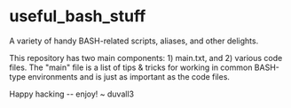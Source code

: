 # useful_bash_stuff
A variety of handy BASH-related scripts, aliases, and other delights.

This repository has two main components: 1) main.txt, and 2) various code files.
The "main" file is a list of tips & tricks for working in common BASH-type environments and is just as important as the code files.

Happy hacking -- enjoy!
~ duvall3
